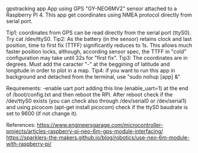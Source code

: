 gpstracking app
App using GPS "GY-NEO6MV2" sensor attached to a Raspberry PI 4. This app get coordinates using NMEA protocol directly from serial port.

Tip1: coordinates from GPS can be read directly from the serial port (ttyS0). Try cat /dev/ttyS0.
Tip2: As the battery (in the sensor) retains clock and last position, time to first fix (TTFF) significantly reduces to 1s. This allows much faster position locks, although, according sensor spec, the TTFF in "cold" configuration may take until 32s for "first fix".
Tip3: The coordinates are in degrees. Must add the caracter "-" at the beggining of latitude and longitude in order to plot in a map.
Tip4: if you want to run this app in background and detached from the terminal, use "sudo nohup [app] &"

Requirements:
-enable uart port adding this line (enable_uart=1) at the end of /boot/config.txt and then reboot the RPI. After reboot check if the /dev/ttyS0 exists (you can check also through /dev/serial0 or /dev/serial1) and using picocom (apt-get install picocom) check if the ttyS0 baudrate is set to 9600 (if not change it).

References:
https://www.engineersgarage.com/microcontroller-projects/articles-raspberry-pi-neo-6m-gps-module-interfacing/
https://sparklers-the-makers.github.io/blog/robotics/use-neo-6m-module-with-raspberry-pi/